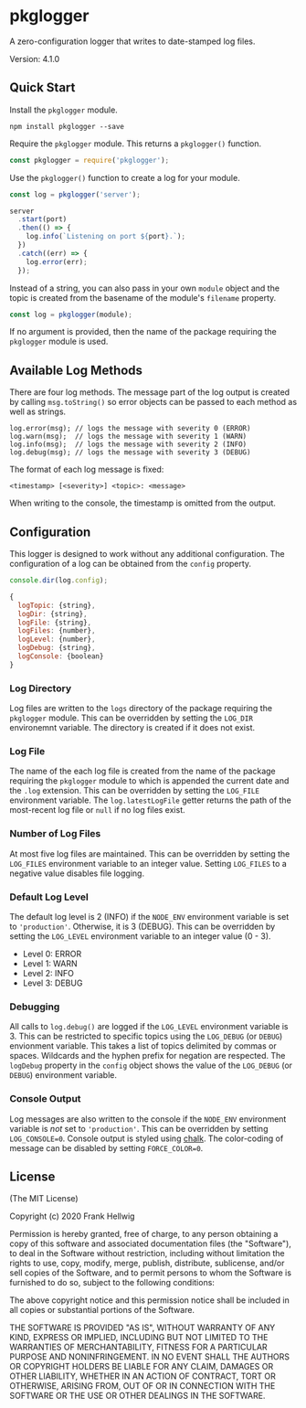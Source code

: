# pkglogger

A zero-configuration logger that writes to date-stamped log files.

Version: 4.1.0

## Quick Start

Install the `pkglogger` module.

```no-highlight
npm install pkglogger --save
```

Require the `pkglogger` module. This returns a `pkglogger()` function.

```javascript
const pkglogger = require('pkglogger');
```

Use the `pkglogger()` function to create a log for your module.

```javascript
const log = pkglogger('server');

server
  .start(port)
  .then(() => {
    log.info(`Listening on port ${port}.`);
  })
  .catch((err) => {
    log.error(err);
  });
```

Instead of a string, you can also pass in your own `module` object and the topic is created from the basename of the module's `filename` property.

```javascript
const log = pkglogger(module);
```

If no argument is provided, then the name of the package requiring the `pkglogger` module is used.

## Available Log Methods

There are four log methods. The message part of the log output is created by calling `msg.toString()` so error objects can be passed to each method as well as strings.

```
log.error(msg); // logs the message with severity 0 (ERROR)
log.warn(msg);  // logs the message with severity 1 (WARN)
log.info(msg);  // logs the message with severity 2 (INFO)
log.debug(msg); // logs the message with severity 3 (DEBUG)
```

The format of each log message is fixed:

    <timestamp> [<severity>] <topic>: <message>

When writing to the console, the timestamp is omitted from the output.

## Configuration

This logger is designed to work without any additional configuration. The configuration of a log can be obtained from the `config` property.

```javascript
console.dir(log.config);

{
  logTopic: {string},
  logDir: {string},
  logFile: {string},
  logFiles: {number},
  logLevel: {number},
  logDebug: {string},
  logConsole: {boolean}
}
```

### Log Directory

Log files are written to the `logs` directory of the package requiring the `pkglogger` module. This can be overridden by setting the `LOG_DIR` environemnt variable. The directory is created if it does not exist.

### Log File

The name of the each log file is created from the name of the package requiring the `pkglogger` module to which is appended the current date and the `.log` extension. This can be overridden by setting the `LOG_FILE` environment variable. The `log.latestLogFile` getter returns the path of the most-recent log file or `null` if no log files exist.

### Number of Log Files

At most five log files are maintained. This can be overridden by setting the `LOG_FILES` environment variable to an integer value. Setting `LOG_FILES` to a negative value disables file logging.

### Default Log Level

The default log level is 2 (INFO) if the `NODE_ENV` environment variable is set to `'production'`. Otherwise, it is 3 (DEBUG). This can be overridden by setting the `LOG_LEVEL` environment variable to an integer value (0 - 3).

- Level 0: ERROR
- Level 1: WARN
- Level 2: INFO
- Level 3: DEBUG

### Debugging

All calls to `log.debug()` are logged if the `LOG_LEVEL` environment variable is 3. This can be restricted to specific topics using the `LOG_DEBUG` (or `DEBUG`) envionment variable. This takes a list of topics delimited by commas or spaces. Wildcards and the hyphen prefix for negation are respected. The `logDebug` property in the `config` object shows the value of the `LOG_DEBUG` (or `DEBUG`) environment variable.

### Console Output

Log messages are also written to the console if the `NODE_ENV` environment variable is _not_ set to `'production'`. This can be overridden by setting `LOG_CONSOLE=0`. Console output is styled using [chalk](https://www.npmjs.com/package/chalk). The color-coding of message can be disabled by setting `FORCE_COLOR=0`.

## License

(The MIT License)

Copyright (c) 2020 Frank Hellwig

Permission is hereby granted, free of charge, to any person obtaining a copy of this software and associated documentation files (the "Software"), to deal in the Software without restriction, including without limitation the rights to use, copy, modify, merge, publish, distribute, sublicense, and/or sell copies of the Software, and to permit persons to whom the Software is furnished to do so, subject to the following conditions:

The above copyright notice and this permission notice shall be included in all copies or substantial portions of the Software.

THE SOFTWARE IS PROVIDED "AS IS", WITHOUT WARRANTY OF ANY KIND, EXPRESS OR IMPLIED, INCLUDING BUT NOT LIMITED TO THE WARRANTIES OF MERCHANTABILITY, FITNESS FOR A PARTICULAR PURPOSE AND NONINFRINGEMENT. IN NO EVENT SHALL THE AUTHORS OR COPYRIGHT HOLDERS BE LIABLE FOR ANY CLAIM, DAMAGES OR OTHER LIABILITY, WHETHER IN AN ACTION OF CONTRACT, TORT OR OTHERWISE, ARISING FROM, OUT OF OR IN CONNECTION WITH THE SOFTWARE OR THE USE OR OTHER DEALINGS IN THE SOFTWARE.
